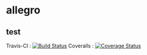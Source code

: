 # allegro

test
-----------------------------------------------

Travis-CI : [![Build Status](https://travis-ci.org/gpouilloux/allegro.svg?branch=master)](https://travis-ci.org/gpouilloux/allegro)
Coveralls : [![Coverage Status](https://coveralls.io/repos/gpouilloux/allegro/badge.svg)](https://coveralls.io/r/gpouilloux/allegro)
